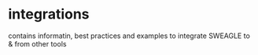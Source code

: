 # integrations
contains informatin, best practices and examples to integrate SWEAGLE to &amp; from other tools
